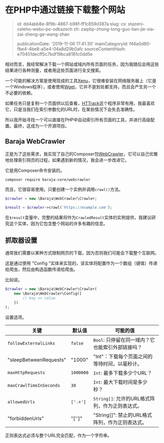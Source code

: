 在PHP中通过链接下载整个网站
===============

> id: dd4abb8e-8f9b-4867-b98f-ff1c859d387a
> slug:
> 	cs: stazeni-celeho-webu-po-odkazech
> 	zh: zaiphp-zhong-tong-guo-lian-jie-xia-zai-zheng-ge-wang-zhan
> 
> publicationDate: '2019-11-06 17:41:30'
> mainCategoryId: f46a0d80-fbe4-4be8-a5e4-04a8d29b0afc
> sourceContentHash: e70451decff5c7bdf19bca8181c0dd5e

相对而言，我经常解决下载一个网站或域内所有页面的任务，因为我随后会用这些结果进行各种测量，或者用这些页面进行全文搜索。

一个可能的解决方案是使用现成的工具[Xenu](http://home.snafu.de/tilman/xenulink.html)，它很难安装在网络服务器上（它是一个Windows程序），或者使用[Wget](https://www.gnu.org/software/wget/)，它并不是到处都支持，而且会产生另一个不必要的依赖。

如果任务只是复制一个页面供以后查看，[HTTrack](https://www.httrack.com/)这个程序非常有用，我最喜欢它，只是当我们在索引参数化的URL时，在某些情况下会失去准确性。

所以我开始寻找一个可以直接在PHP中自动索引所有页面的工具，并进行高级配置。最终，这成为一个开源项目。

Baraja WebCrawler
-----------------

正是为了这些需求，我实现了自己的Composer包[WebCrawler](https://github.com/baraja-core/webcrawler)，它可以自己优雅地处理索引网页的过程，如果遇到新的情况，我会进一步改进它。

它是用Composer命令安装的。

```shell
composer require baraja-core/webcrawler
```

而且，它很容易使用。只要创建一个实例并调用`crawl()`方法。

```php
$crawler = new \Baraja\WebCrawler\Crawler;

$result = $crawler->crawl('https://example.com');
```

在`$result`变量中，完整的结果将作为`CrawledResult`实体的实例提供，我建议研究这个实体，因为它包含整个网站的许多有趣的信息。

抓取器设置
------------------

通常我们需要以某种方式限制网页的下载，因为否则我们可能会下载整个互联网。

这是通过使用 "Config "实体来实现的，该实体将配置作为一个数组（键值）传递给爬虫，然后由构造函数传递给爬虫。

比如说。

```php
$crawler = new \Baraja\WebCrawler\Crawler(
    new \Baraja\WebCrawler\Config([
        // key => value
    ])
);
```

设置选项。

| 关键 | 默认值 | 可能的值 |
|-------------------------|---------------|-----------------|
| `followExternalLinks` | `false` | `Bool`: 只停留在同一域内？它也能索引外部链接吗？
| "sleepBetweenRequests"| "1000"| "Int"：下载每个页面之间的等待时间，以毫秒计。
| `maxHttpRequests` | `1000000` | `Int`: 最多下载多少个URL？
| `maxCrawlTimeInSeconds` | `30` | `Int`: 最大下载时间是多少秒？
| `allowedUrls` | `['.+']` | `String[]`: 允许的URL格式阵列，作为正则表达式。
| "forbiddenUrls"| "['']"| "String[]": 禁止的URL格式阵列，作为正则表达式。

正则表达式必须与整个URL完全匹配，作为一个字符串。
